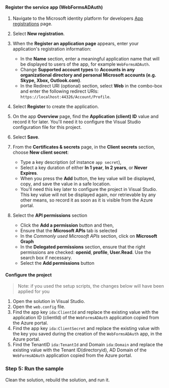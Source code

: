 #### Register the service app (WebFormsADAuth)

1. Navigate to the Microsoft identity platform for developers [App registrations](https://go.microsoft.com/fwlink/?linkid=2083908) page.
1. Select **New registration**.
1. When the **Register an application page** appears, enter your application's registration information:
   - In the **Name** section, enter a meaningful application name that will be displayed to users of the app, for example `WebFormsADAuth`.
   - Change **Supported account types** to **Accounts in any organizational directory and personal Microsoft accounts (e.g. Skype, Xbox, Outlook.com)**.
   - In the Redirect URI (optional) section, select **Web** in the combo-box and enter the following redirect URIs: `https://localhost:44326/Account/Profile`.
1. Select **Register** to create the application.
1. On the app **Overview** page, find the **Application (client) ID** value and record it for later. You'll need it to configure the Visual Studio configuration file for this project.
1. Select **Save**.
1. From the **Certificates & secrets** page, in the **Client secrets** section, choose **New client secret**:

   - Type a key description (of instance `app secret`),
   - Select a key duration of either **In 1 year**, **In 2 years**, or **Never Expires**.
   - When you press the **Add** button, the key value will be displayed, copy, and save the value in a safe location.
   - You'll need this key later to configure the project in Visual Studio. This key value will not be displayed again, nor retrievable by any other means,
     so record it as soon as it is visible from the Azure portal.
1. Select the **API permissions** section
   - Click the **Add a permission** button and then,
   - Ensure that the **Microsoft APIs** tab is selected
   - In the *Commonly used Microsoft APIs* section, click on **Microsoft Graph**
   - In the **Delegated permissions** section, ensure that the right permissions are checked: **openid**, **profile**, **User.Read**. Use the search box if necessary.
   - Select the **Add permissions** button

#### Configure the project

> Note: if you used the setup scripts, the changes below will have been applied for you

1. Open the solution in Visual Studio.
1. Open the `web.config` file.
1. Find the app key `ida:ClientId` and replace the existing value with the application ID (clientId) of the `WebFormsADAuth` application copied from the Azure portal.
1. Find the app key `ida:ClientSecret` and replace the existing value with the key you saved during the creation of the `WebFormsADAuth` app, in the Azure portal.
1. Find the TenantID `ida:TenantId` and Domain `ida:Domain` and replace the existing value with the Tenant ID(directoryid), AD Domain of the `WebFormsADAuth` application copied from the Azure portal.

### Step 5:  Run the sample

Clean the solution, rebuild the solution, and run it.
